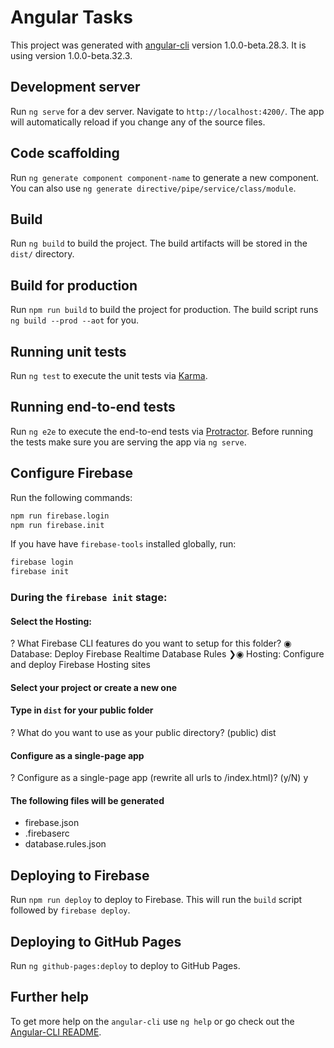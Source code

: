 # Angular Tasks

This project was generated with [angular-cli](https://github.com/angular/angular-cli) version 1.0.0-beta.28.3. It is using version 1.0.0-beta.32.3.

## Development server
Run `ng serve` for a dev server. Navigate to `http://localhost:4200/`. The app will automatically reload if you change any of the source files.

## Code scaffolding

Run `ng generate component component-name` to generate a new component. You can also use `ng generate directive/pipe/service/class/module`.

## Build

Run `ng build` to build the project. The build artifacts will be stored in the `dist/` directory. 

## Build for production

Run `npm run build` to build the project for production. The build script runs `ng build --prod --aot` for you.

## Running unit tests

Run `ng test` to execute the unit tests via [Karma](https://karma-runner.github.io).

## Running end-to-end tests

Run `ng e2e` to execute the end-to-end tests via [Protractor](http://www.protractortest.org/).
Before running the tests make sure you are serving the app via `ng serve`.

## Configure Firebase

Run the following commands:

```bash
npm run firebase.login
npm run firebase.init
```

If you have have `firebase-tools` installed globally, run:

```bash
firebase login
firebase init
```

### During the `firebase init` stage:

#### Select the Hosting:

? What Firebase CLI features do you want to setup for this folder?
  ◉ Database: Deploy Firebase Realtime Database Rules
 ❯◉ Hosting: Configure and deploy Firebase Hosting sites

#### Select your project or create a new one

#### Type in `dist` for your public folder

? What do you want to use as your public directory? (public) dist

#### Configure as a single-page app

? Configure as a single-page app (rewrite all urls to /index.html)? (y/N) y

#### The following files will be generated

* firebase.json 
* .firebaserc 
* database.rules.json

## Deploying to Firebase

Run `npm run deploy` to deploy to Firebase. This will run the `build` script followed by `firebase deploy`.

## Deploying to GitHub Pages

Run `ng github-pages:deploy` to deploy to GitHub Pages.

## Further help

To get more help on the `angular-cli` use `ng help` or go check out the [Angular-CLI README](https://github.com/angular/angular-cli/blob/master/README.md).
